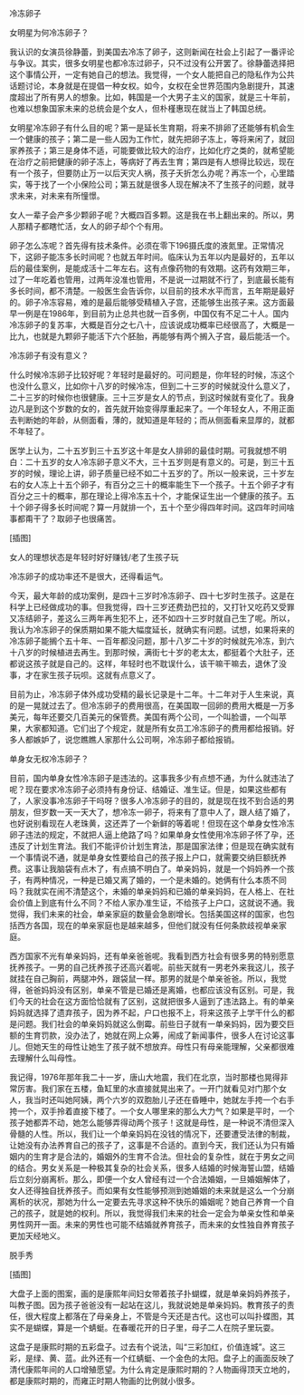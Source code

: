            

冷冻卵子

女明星为何冷冻卵子？

我认识的女演员徐静蕾，到美国去冷冻了卵子，这则新闻在社会上引起了一番评论与争议。其实，很多女明星也都冷冻过卵子，只不过没有公开罢了。徐静蕾选择把这个事情公开，一定有她自己的想法。我觉得，一个女人能把自己的隐私作为公共话题讨论，本身就是在提倡一种女权。如今，女权在全世界范围内急剧提升，其速度超出了所有男人的想象。比如，韩国是一个大男子主义的国家，就是三十年前，也难以想象国家未来的总统会是个女人，但朴槿惠现在就当上了韩国总统。

女明星冷冻卵子有什么目的呢？第一是延长生育期，将来不排卵了还能够有机会生一个健康的孩子；第二是一些人因为工作忙，就先把卵子冻上，等将来闲了，就回家养孩子；第三是身体不适，可能要做比较大的治疗，比如化疗之类的，就希望能在治疗之前把健康的卵子冻上，等病好了再去生育；第四是有人想得比较远，现在有一个孩子，但要防止万一以后天灾人祸，孩子夭折怎么办呢？再冻一个，心里踏实，等于找了一个小保险公司；第五就是很多人现在解决不了生孩子的问题，就寻求未来，对未来有所憧憬。

女人一辈子会产多少颗卵子呢？大概四百多颗。这是我在书上翻出来的。所以，男人那精子都瞎忙活，女人的卵子却个个有用。

卵子怎么冻呢？首先得有技术条件。必须在零下196摄氏度的液氮里。正常情况下，这卵子能冻多长时间呢？也就五年时间。临床认为五年以内是最好的，五年以后的最佳案例，是能成活十二年左右。这有点像药物的有效期。这药有效期三年，过了一年吃着也管用，过两年没准也管用，不是说一过期就不行了，到底最长能有多长时间，都不清楚。一般医生会告诉你，以目前的技术水平而言，五年期是最好的。卵子冷冻容易，难的是最后能够受精植入子宫，还能够生出孩子来。这方面最早一例是在1986年，到目前为止总共也就一百多例，中国仅有不足二十人。国内冷冻卵子的复苏率，大概是百分之七八十，应该说成功概率已经很高了，大概是一比九，也就是九颗卵子能活下六个胚胎，再能够有两个搁入子宫，最后能活一个。

冷冻卵子有没有意义？

什么时候冷冻卵子比较好呢？年轻时是最好的。可问题是，你年轻的时候，冻这个也没什么意义，比如你十八岁的时候冷冻，但到二十三岁的时候就没什么意义了，二十三岁的时候你也很健康。三十三岁是女人的节点，到这时候就有变化了。我身边凡是到这个岁数的女的，首先就开始变得厚重起来了。一个年轻女人，不用正面去判断她的年龄，从侧面看，薄的，就知道是年轻的；而从侧面看来显厚的，就都不年轻了。

医学上认为，二十五岁到三十五岁这十年是女人排卵的最佳时期。可我就想不明白：二十五岁的女人冷冻卵子意义不大，三十五岁则是有意义的。可是，到三十五岁的时候，理论上讲，卵子质量已经不如二十五岁的了。所以一般来说，三十岁左右的女人冻上十五个卵子，有百分之三十的概率能生下一个孩子。十五个卵子才有百分之三十的概率，那在理论上得冷冻五十个，才能保证生出一个健康的孩子。五十个卵子得多长时间呢？算一月就排一个，五十个至少得四年时间。这四年时间啥事都甭干了？取卵子也很痛苦。

[插图]

女人的理想状态是年轻时好好赚钱/老了生孩子玩

冷冻卵子的成功率还不是很大，还得看运气。

今天，最大年龄的成功案例，是四十三岁时冷冻卵子、四十七岁时生孩子。这是在科学上已经做成功的事。但我觉得，四十三岁还费劲巴拉的，又打针又吃药又受罪又冻结卵子，差这么三两年再生犯不上，还不如四十三岁时就自己生了呢。所以，我认为冷冻卵子的保质期如果不能大幅度延长，就确实有问题。试想，如果将来的冷冻卵子能搁个五十年、一百年都没问题，那十八岁二十岁的时候就先冷冻，到六十八岁的时候植进去再生。到那时候，满街七十岁的老太太，都挺着个大肚子，还都说这孩子就是自己的。这样，年轻时也不耽误什么，该干嘛干嘛去，退休了没事，才在家生孩子玩呗。这就有点意义了。

目前为止，冷冻卵子体外成功受精的最长记录是十二年。十二年对于人生来说，真的是一晃就过去了。但冷冻卵子的费用很高，在美国取一回卵的费用大概是一万多美元，每年还要交几百美元的保管费。美国有两个公司，一个叫脸谱，一个叫苹果，大家都知道。它们出了个规定，就是所有女员工冷冻卵子的费用都给报销。好多人都嫉妒了，说您瞧瞧人家那什么公司啊，冷冻卵子都给报销。

单身女无权冷冻卵子？

目前，国内单身女性冷冻卵子是违法的。这事我多少有点想不通，为什么就违法了呢？现在要求冷冻卵子必须持有身份证、结婚证、准生证。但是，如果这些都有了，人家没事冷冻卵子干吗呀？很多人冷冻卵子的目的，就是现在找不到合适的男朋友，但岁数一天一天大了，想冷冻一卵子，将来有了意中人了，跟人结了婚了，也好说别看现在人老珠黄，这还弄了一个新鲜的等着呢！但现在这个单身女性冷冻卵子违法的规定，不就把人逼上绝路了吗？如果单身女性使用冷冻卵子怀了孕，还违反了计划生育法。我们不能评价计划生育法，那是国家法律；但是现在确实就有一个事情说不通，就是单身女性要给自己的孩子报上户口，就需要交纳巨额抚养费。这事让我脑袋有点木了，有点搞不明白了。单亲妈妈，就是一个妈妈养一个孩子，有两种情况，一种是已婚又离了婚的，一个是未婚的。她俩有什么本质不同吗？我就实在闹不清楚这个，未婚的单亲妈妈和已婚的单亲妈妈，在人格上、在社会价值上到底有什么不同？不给人家办准生证，不给孩子上户口，这就说不通。我觉得，我们未来的社会，单亲家庭的数量会急剧增长。包括美国这样的国家，也包括西方各国，现在的单亲家庭也是越来越多，但他们就没有任何条款歧视单亲家庭。

西方国家不光有单亲妈妈，还有单亲爸爸呢。我看到西方社会有很多男的特别愿意抚养孩子。一男的自己抚养孩子还高兴着呢。前些天就有一男老外来我这儿，孩子就挂在自己胸前，两腿冲外，跟袋鼠一样。那男的就是个单亲爸爸。所以，我觉得，爸爸妈妈没有区别，单亲不管是已婚还是离婚，也都应该没有区别。可是，我们今天的社会在这方面恰恰就有了区别，这就把很多人逼到了违法路上。有的单亲妈妈就选择了遗弃孩子，因为养不起，户口也报不上，将来这孩子上学干什么的都是问题。我们社会的单亲妈妈就这么倒霉。前些日子就有一单亲妈妈，因为要交巨额的生育罚款，没办法了，她就在网上众筹，闹成了新闻事件，很多人在讨论这事儿。但她天生的母性让她生了孩子就不想放弃。母性只有母亲能理解，父亲都很难去理解什么叫母性。

我记得，1976年那年我二十一岁，唐山大地震，我们在北京，当时那楼也晃得非常厉害。我们家在五楼，鱼缸里的水直接就晃出来了。一开门就看见对门那个女人，我当时还叫她阿姨，两个六岁的双胞胎儿子还在昏睡中，她就左手挎一个右手挎一个，双手拎着直接下楼了。一个女人哪里来的那么大力气？如果是平时，一个孩子她都弄不动，她怎么能够弄得动两个孩子！这就是母性，是一种说不清但深入骨髓的人性。所以，我们让一个单亲妈妈在没钱的情况下，还要遭受法律的制裁，让她没有办法养育自己的孩子了，这事是不合适的。直到今天，我们还认为只有婚姻内的生育才是合法的，婚姻外的生育不合法。但社会的复杂性，就在于男女之间的结合。男女关系是一种极其复杂的社会关系，很多人结婚的时候海誓山盟，结婚后立刻分崩离析。那么，即便一个女人曾经有过一个合法婚姻，一旦婚姻解体了，女人还得独自抚养孩子。而如果有女性能够预测到她婚姻的未来就是这么一个分崩离析的状况，那她为什么一定要去先寻求这种不快乐的婚姻呢？她自己养育一个自己的孩子，就是她的权利。所以，我觉得我们未来的社会一定会为单亲女性和单亲男性网开一面。未来的男性也可能不结婚就养育孩子，而未来的女性独自养育孩子更加天经地义。

脱手秀

[插图]

大盘子上面的图案，画的是康熙年间妇女带着孩子扑蝴蝶，就是单亲妈妈养孩子，叫教子图。因为孩子爸爸没有一起站在这儿，我就说她是单亲妈妈。教育孩子的责任，很大程度上都落在了母亲身上，不管是今天还是古代。这也可以叫扑蝶图，其实不是蝴蝶，算是一个蜻蜓。在春暖花开的日子里，母子二人在院子里玩耍。

这盘子是康熙时期的五彩盘子。过去有个说法，叫“三彩加红，价值连城”。这三彩，是绿、黄、蓝。此外还有一个红蜻蜓、一个金色的太阳。盘子上的画面反映了清代康熙年间的人口增殖愿望。为什么肯定是康熙时期的？人物画得顶天立地的，都是康熙时期的，而雍正时期人物画的比例就小很多。